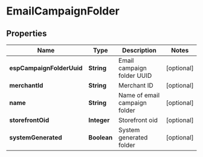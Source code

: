 
# EmailCampaignFolder

## Properties
Name | Type | Description | Notes
------------ | ------------- | ------------- | -------------
**espCampaignFolderUuid** | **String** | Email campaign folder UUID |  [optional]
**merchantId** | **String** | Merchant ID |  [optional]
**name** | **String** | Name of email campaign folder |  [optional]
**storefrontOid** | **Integer** | Storefront oid |  [optional]
**systemGenerated** | **Boolean** | System generated folder |  [optional]



